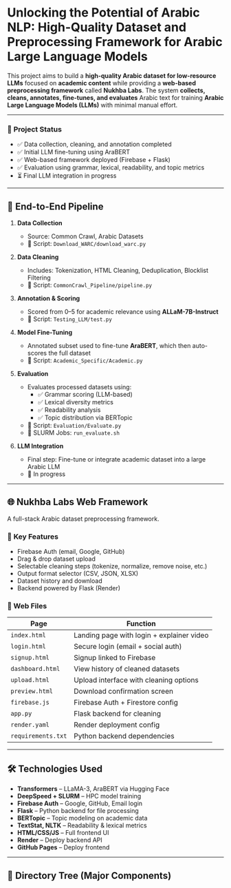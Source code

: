 # **Unlocking the Potential of Arabic NLP: High-Quality Dataset and Preprocessing Framework for Arabic Large Language Models**

This project aims to build a **high-quality Arabic dataset for low-resource LLMs** focused on **academic content** while providing a **web-based preprocessing framework** called **Nukhba Labs**. The system **collects, cleans, annotates, fine-tunes, and evaluates** Arabic text for training **Arabic Large Language Models (LLMs)** with minimal manual effort.

---

### 📌 **Project Status**
- ✅ Data collection, cleaning, and annotation completed  
- ✅ Initial LLM fine-tuning using AraBERT  
- ✅ Web-based framework deployed (Firebase + Flask)  
- ✅ Evaluation using grammar, lexical, readability, and topic metrics  
- ⏳ Final LLM integration in progress  

---

## 🔁 **End-to-End Pipeline**

1. **Data Collection**
   - Source: Common Crawl, Arabic Datasets  
   - 🔧 Script: `Download_WARC/download_warc.py`

2. **Data Cleaning**
   - Includes: Tokenization, HTML Cleaning, Deduplication, Blocklist Filtering  
   - 🔧 Script: `CommonCrawl_Pipeline/pipeline.py`

3. **Annotation & Scoring**
   - Scored from 0–5 for academic relevance using **ALLaM-7B-Instruct**  
   - 🔧 Script: `Testing_LLM/test.py`

4. **Model Fine-Tuning**
   - Annotated subset used to fine-tune **AraBERT**, which then auto-scores the full dataset  
   - 🔧 Script: `Academic_Specific/Academic.py`

5. **Evaluation**
   - Evaluates processed datasets using:
     - ✅ Grammar scoring (LLM-based)
     - ✅ Lexical diversity metrics
     - ✅ Readability analysis
     - ✅ Topic distribution via BERTopic  
   - 🔧 Script: `Evaluation/Evaluate.py`  
   - 🧠 SLURM Jobs: `run_evaluate.sh`

6. **LLM Integration**
   - Final step: Fine-tune or integrate academic dataset into a large Arabic LLM  
   - 🚧 In progress

---

## 🌐 **Nukhba Labs Web Framework**

A full-stack Arabic dataset preprocessing framework.

### 🔑 **Key Features**
- Firebase Auth (email, Google, GitHub)
- Drag & drop dataset upload
- Selectable cleaning steps (tokenize, normalize, remove noise, etc.)
- Output format selector (CSV, JSON, XLSX)
- Dataset history and download
- Backend powered by Flask (Render)

### 📁 Web Files
| Page | Function |
|------|----------|
| `index.html` | Landing page with login + explainer video |
| `login.html` | Secure login (email + social auth) |
| `signup.html` | Signup linked to Firebase |
| `dashboard.html` | View history of cleaned datasets |
| `upload.html` | Upload interface with cleaning options |
| `preview.html` | Download confirmation screen |
| `firebase.js` | Firebase Auth + Firestore config |
| `app.py` | Flask backend for cleaning |
| `render.yaml` | Render deployment config |
| `requirements.txt` | Python backend dependencies |

---

## 🛠️ **Technologies Used**

- **Transformers** – LLaMA-3, AraBERT via Hugging Face  
- **DeepSpeed + SLURM** – HPC model training  
- **Firebase Auth** – Google, GitHub, Email login  
- **Flask** – Python backend for file processing  
- **BERTopic** – Topic modeling on academic data  
- **TextStat, NLTK** – Readability & lexical metrics  
- **HTML/CSS/JS** – Full frontend UI  
- **Render** – Deploy backend API  
- **GitHub Pages** – Deploy frontend  

---

## 📂 Directory Tree (Major Components)

